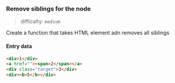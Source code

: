 ### Remove siblings for the node

> difficalty: `medium`

Create a function that takes HTML element adn removes all siblings

#### Entry data

```html
<div>1</div>
<a href=""><span>2</span></a>
<div class="target">3</div>
<div><b>5</b></div>
```



